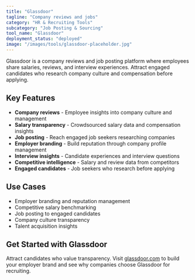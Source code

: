 ```yaml
---
title: "Glassdoor"
tagline: "Company reviews and jobs"
category: "HR & Recruiting Tools"
subcategory: "Job Posting & Sourcing"
tool_name: "Glassdoor"
deployment_status: "deployed"
image: "/images/tools/glassdoor-placeholder.jpg"
---
```

Glassdoor is a company reviews and job posting platform where employees share salaries, reviews, and interview experiences. Attract engaged candidates who research company culture and compensation before applying.

## Key Features

- **Company reviews** - Employee insights into company culture and management
- **Salary transparency** - Crowdsourced salary data and compensation insights
- **Job posting** - Reach engaged job seekers researching companies
- **Employer branding** - Build reputation through company profile management
- **Interview insights** - Candidate experiences and interview questions
- **Competitive intelligence** - Salary and review data from competitors
- **Engaged candidates** - Job seekers who research before applying

## Use Cases

- Employer branding and reputation management
- Competitive salary benchmarking
- Job posting to engaged candidates
- Company culture transparency
- Talent acquisition insights

## Get Started with Glassdoor

Attract candidates who value transparency. Visit [glassdoor.com](https://www.glassdoor.com) to build your employer brand and see why companies choose Glassdoor for recruiting.
